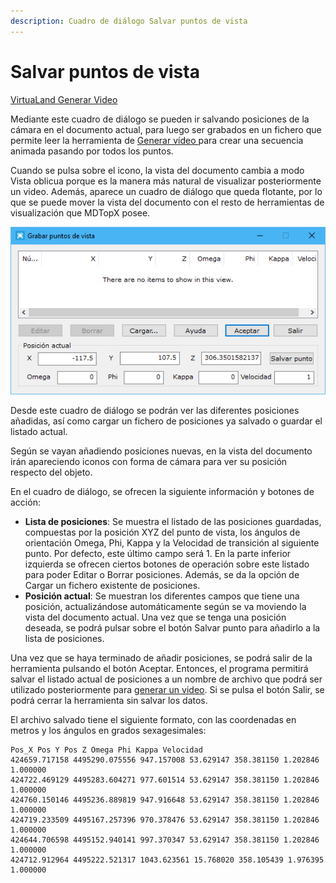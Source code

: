 ```yaml
---
description: Cuadro de diálogo Salvar puntos de vista
---
```


# Salvar puntos de vista

[ VirtuaLand Generar Video](../fichas-de-herramientas/ficha-de-herramientas-virtualand/virtualand-generar-video.md)

Mediante este cuadro de diálogo se pueden ir salvando posiciones de la cámara en el documento actual, para luego ser grabados en un fichero que permite leer la herramienta de [Generar vídeo ](generar-video.md)para crear una secuencia animada pasando por todos los puntos.

Cuando se pulsa sobre el icono, la vista del documento cambia a modo Vista oblicua porque es la manera más natural de visualizar posteriormente un video. Además, aparece un cuadro de diálogo que queda flotante, por lo que se puede mover la vista del documento con el resto de herramientas de visualización que MDTopX posee.

![Cuadro de di&#xE1;logo Salvar puntos de vista](../../.gitbook/assets/image%20%2885%29.png)

Desde este cuadro de diálogo se podrán ver las diferentes posiciones añadidas, así como cargar un fichero de posiciones ya salvado o guardar el listado actual.

Según se vayan añadiendo posiciones nuevas, en la vista del documento irán apareciendo iconos con forma de cámara para ver su posición respecto del objeto.

En el cuadro de diálogo, se ofrecen la siguiente información y botones de acción:

* **Lista de posiciones**: Se muestra el listado de las posiciones guardadas, compuestas por la posición XYZ del punto de vista, los ángulos de orientación Omega, Phi, Kappa y la Velocidad de transición al siguiente punto. Por defecto, este último campo será 1. En la parte inferior izquierda se ofrecen ciertos botones de operación sobre este listado para poder Editar o Borrar posiciones. Además, se da la opción de Cargar un fichero existente de posiciones.
* **Posición actual**: Se muestran los diferentes campos que tiene una posición, actualizándose automáticamente según se va moviendo la vista del documento actual. Una vez que se tenga una posición deseada, se podrá pulsar sobre el botón Salvar punto para añadirlo a la lista de posiciones.

Una vez que se haya terminado de añadir posiciones, se podrá salir de la herramienta pulsando el botón Aceptar. Entonces, el programa permitirá salvar el listado actual de posiciones a un nombre de archivo que podrá ser utilizado posteriormente para [generar un video](generar-video.md). Si se pulsa el botón Salir, se podrá cerrar la herramienta sin salvar los datos.

El archivo salvado tiene el siguiente formato, con las coordenadas en metros y los ángulos en grados sexagesimales:

```text
Pos_X Pos Y Pos Z Omega Phi Kappa Velocidad
424659.717158 4495290.075556 947.157008 53.629147 358.381150 1.202846 1.000000
424722.469129 4495283.604271 977.601514 53.629147 358.381150 1.202846 1.000000
424760.150146 4495236.889819 947.916648 53.629147 358.381150 1.202846 1.000000
424719.233509 4495167.257396 970.378476 53.629147 358.381150 1.202846 1.000000
424644.706598 4495152.940141 997.370347 53.629147 358.381150 1.202846 1.000000
424712.912964 4495222.521317 1043.623561 15.768020 358.105439 1.976395 1.000000
```

